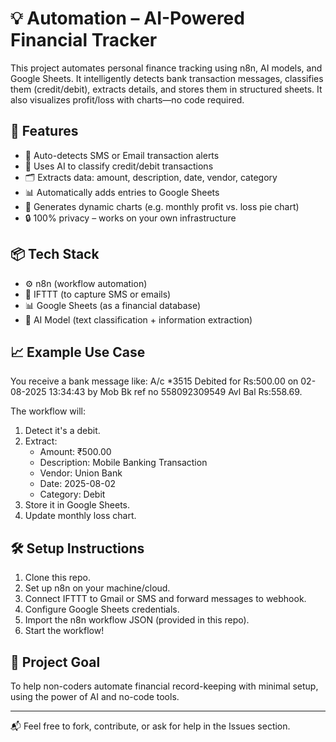 # 💡 Automation – AI-Powered Financial Tracker

This project automates personal finance tracking using n8n, AI models, and Google Sheets. It intelligently detects bank transaction messages, classifies them (credit/debit), extracts details, and stores them in structured sheets. It also visualizes profit/loss with charts—no code required.

## 🚀 Features

- 📩 Auto-detects SMS or Email transaction alerts
- 🧠 Uses AI to classify credit/debit transactions
- 🗂️ Extracts data: amount, description, date, vendor, category
- 📊 Automatically adds entries to Google Sheets
- 🧾 Generates dynamic charts (e.g. monthly profit vs. loss pie chart)
- 🔒 100% privacy – works on your own infrastructure

## 📦 Tech Stack

- ⚙️ n8n (workflow automation)
- 📧 IFTTT (to capture SMS or emails)
- 📊 Google Sheets (as a financial database)
- 🤖 AI Model (text classification + information extraction)

## 📈 Example Use Case

You receive a bank message like:
A/c *3515 Debited for Rs:500.00 on 02-08-2025 13:34:43 by Mob Bk ref no 558092309549 Avl Bal Rs:558.69.

The workflow will:

1. Detect it's a debit.
2. Extract:
   - Amount: ₹500.00  
   - Description: Mobile Banking Transaction  
   - Vendor: Union Bank  
   - Date: 2025-08-02  
   - Category: Debit  
3. Store it in Google Sheets.
4. Update monthly loss chart.

## 🛠️ Setup Instructions

1. Clone this repo.
2. Set up n8n on your machine/cloud.
3. Connect IFTTT to Gmail or SMS and forward messages to webhook.
4. Configure Google Sheets credentials.
5. Import the n8n workflow JSON (provided in this repo).
6. Start the workflow!

## 📌 Project Goal

To help non-coders automate financial record-keeping with minimal setup, using the power of AI and no-code tools.

---

📬 Feel free to fork, contribute, or ask for help in the Issues section.
